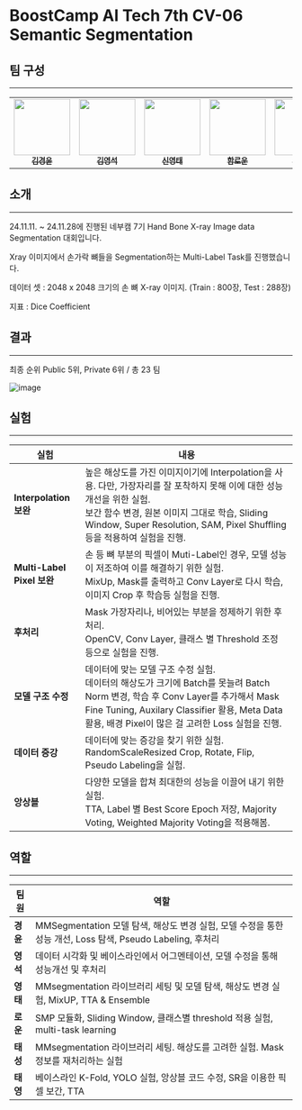 # BoostCamp AI Tech 7th CV-06 Semantic Segmentation


## 팀 구성 
---

<table>
  <tr>
    <td align="center"><a href="https://github.com/kkyungyoon"><img src="https://github.com/kkyungyoon.png" width="100px;" alt=""/><br /><sub><b>김경윤</b></sub></a><br /><a href="https://github.com/kkyungyoon" title="Code"></td>
    <td align="center"><a href="https://github.com/kimyoungseok3232"><img src="https://github.com/kimyoungseok3232.png" width="100px;" alt=""/><br /><sub><b>김영석</b></sub></a><br /><a href="https://github.com/kimyoungseok3232" title="Code"></td>
    <td align="center"><a href="https://github.com/Dangtae"><img src="https://github.com/Dangtae.png" width="100px;" alt=""/><br /><sub><b>신영태</b></sub></a><br /><a href="https://github.com/Dangtae" title="Code"></td>
    <td align="center"><a href="https://github.com/andantecode"><img src="https://github.com/andantecode.png" width="100px;" alt=""/><br /><sub><b>함로운</b></sub></a><br /><a href="https://github.com/andantecode" title="Code"></td>
     <td align="center"><a href="https://github.com/randfo42"><img src="https://github.com/randfo42.png" width="100px;" alt=""/><br /><sub><b>김태성</b></sub></a><br /><a href="https://github.com/randfo42" title="Code"></td>
	  <td align="center"><a href="https://github.com/taeyoung1005"><img src="https://github.com/taeyoung1005.png" width="100px;" alt=""/><br /><sub><b>박태영</b></sub></a><br /><a href="https://github.com/taeyoung1005" title="Code"></td>
  </tr>
</table>



## **소개**
---

24.11.11. ~ 24.11.28에 진행된 네부캠 7기 Hand Bone X-ray Image data Segmentation 대회입니다. 

Xray 이미지에서 손가락 뼈들을 Segmentation하는 Multi-Label  Task를 진행했습니다.

데이터 셋  : 2048 x 2048 크기의 손 뼈 X-ray 이미지. (Train : 800장, Test : 288장)

지표 : Dice Coefficient 

## **결과**
---

최종 순위 Public 5위, Private 6위 / 총 23 팀 


![image](https://github.com/user-attachments/assets/3e36d333-9ce3-4d94-8791-eeaf525005e0)



## **실험**
---

| 실험                       | <center>내용</center>                                                                                                                                                             |
| ------------------------ | ------------------------------------------------------------------------------------------------------------------------------------------------------------------------------- |
| **Interpolation   보완**     | 높은 해상도를 가진 이미지이기에 Interpolation을 사용. 다만, 가장자리를 잘 포착하지 못해 이에 대한 성능 개선을 위한 실험. <br>보간 함수 변경, 원본 이미지 그대로 학습, Sliding Window, Super Resolution, SAM, Pixel Shuffling등을 적용하여 실험을 진행. |
| **Multi-Label Pixel 보완** | 손 등 뼈 부분의 픽셀이 Muti-Label인 경우, 모델 성능이 저조하여 이를 해결하기 위한 실험.<br>MixUp, Mask를 출력하고 Conv Layer로 다시 학습, 이미지 Crop 후 학습등 실험을 진행.                                                         |
| **후처리**                  | Mask 가장자리나, 비어있는 부분을 정제하기 위한 후처리.<br>OpenCV, Conv Layer, 클래스 별 Threshold 조정 등으로 실험을 진행.                                                                                         |
| **모델 구조 수정**             | 데이터에 맞는 모델 구조 수정 실험.<br>데이터의 해상도가 크기에 Batch를 못늘려 Batch Norm 변경, 학습 후 Conv Layer를 추가해서 Mask Fine Tuning, Auxilary Classifier 활용, Meta Data 활용, 배경 Pixel이 많은 걸 고려한 Loss 실험을 진행.   |
| **데이터 증강**               | 데이터에 맞는 증강을 찾기 위한 실험.<br>RandomScaleResized Crop, Rotate, Flip, Pseudo Labeling을 실험. <br>                                                                                       |
| **앙상블**                  | 다양한 모델을 합쳐 최대한의 성능을 이끌어 내기 위한 실험.<br>TTA, Label 별 Best Score Epoch 저장, Majority Voting, Weighted Majority Voting을 적용해봄.                                                         |

## **역할**
---

| 팀원     | <center>역할</center>                                                             |
| ------ | ------------------------------------------------------------------------------- |
| **경윤** | MMSegmentation 모델 탐색, 해상도 변경 실험, 모델 수정을 통한 성능 개선, Loss 탐색, Pseudo Labeling, 후처리 |
| **영석** | 데이터 시각화 및 베이스라인에서 어그멘테이션, 모델 수정을 통해 성능개선 및 후처리                                  |
| **영태** | MMsegmentation 라이브러리 세팅 및 모델 탐색, 해상도 변경 실험, MixUP, TTA & Ensemble               |
| **로운** | SMP 모듈화, Sliding Window, 클래스별 threshold 적용 실험, multi-task learning              |
| **태성** | MMsegmentation 라이브러리 세팅. 해상도를 고려한 실험. Mask 정보를 재처리하는 실험                         |
| **태영** | 베이스라인 K-Fold, YOLO 실험, 앙상블 코드 수정, SR을 이용한 픽셀 보간, TTA                            |
